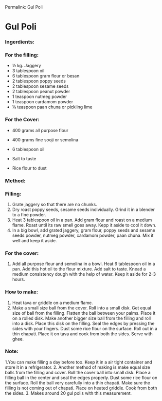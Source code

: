 Permalink: Gul Poli

# Gul Poli

### Ingerdients:
### For the filling:
* ½ kg. Jaggery
* 3 tablespoon oil
* 6 tablespoon gram flour or besan
* 2 tablespoon poppy seeds
* 2 tablespoon sesame seeds
* 2 tablespoon peanut powder
* 1 teaspoon nutmeg powder
* 1 teaspoon cardamom powder
* ⅛ teaspoon paan chuna or pickling lime

### For the Cover:
* 400 grams all purpose flour
* 400 grams fine sooji or semolina
* 6 tablespoon oil
* Salt to taste

* Rice flour to dust

### Method:
### Filling:
1. Grate jaggery so that there are no chunks. 
2. Dry roast poppy seeds, sesame seeds individually. Grind it in a blender to a fine powder. 
3. Heat 3 tablespoon oil in a pan. Add gram flour and roast on a medium flame. Roast until its raw smell goes away. Kepp it aside to cool it down.  
4. In a big bowl, add grated jaggery, gram flour, poppy seeds and sesame seeds powder, nutmeg powder, cardamom powder, paan chuna. Mix it well and keep it aside. 

### For the cover:
1. Add all purpose flour and semolina in a bowl. Heat 6 tablespoon oil in a pan. Add this hot oil to the flour mixture. Add salt to taste. Knead a medium consistency dough with the help of water. Keep it aside for 2-3 hours. 

### How to make:
1. Heat tava or griddle on a medium flame.  
2. Make a small size ball from the cover. Roll into a small disk. Get equal size of ball from the filling. Flatten the ball between your palms. Place it on a rolled disk. 
Make another bigger size ball from the filling and roll into a disk. Place this disk on the filling. Seal the edges by pressing the sides with your fingers. Dust some rice flour on the surface. Roll out in a thin chapati. Place it on tava and cook from both the sides. 
Serve with ghee. 

### Note:
1.You can make filling a day before too. Keep it in a air tight container and store it in a refrigerator. 
2. Another method of making is make equal size balls from the filling and cover. Roll the cover ball into small disk. Place a filling ball in the center and seal the edges properly. Dust some rice flour on the surface. Roll the ball very carefully into a thin chapati. Make sure the filling is not coming out of chapati. Place on heated griddle. Cook from both the sides.
3. Makes around 20 gul polis with this measurement. 



